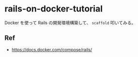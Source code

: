 # rails-on-docker-tutorial

Docker を使って Rails の開発環境構築して、 `scaffold` 叩いてみる。

## Ref

- https://docs.docker.com/compose/rails/
